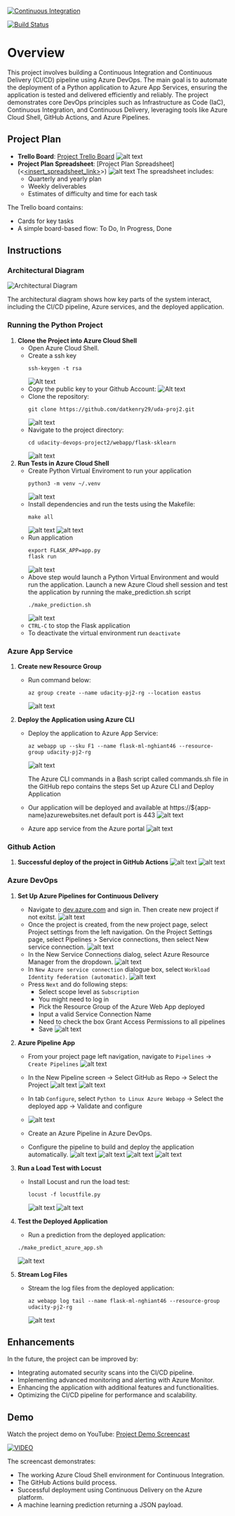 [![Continuous Integration](https://github.com/aiy6u/udacity-devops-project2/actions/workflows/main.yaml/badge.svg)](https://github.com/aiy6u/udacity-devops-project2/actions/workflows/main.yaml)

[![Build Status](https://dev.azure.com/rogzitiger/udacity-prj2/_apis/build/status%2Faiy6u.udacity-devops-project2?branchName=main)](https://dev.azure.com/rogzitiger/udacity-prj2/_build/latest?definitionId=1&branchName=main)

# Overview

This project involves building a Continuous Integration and Continuous Delivery (CI/CD) pipeline using Azure DevOps. The main goal is to automate the deployment of a Python application to Azure App Services, ensuring the application is tested and delivered efficiently and reliably. The project demonstrates core DevOps principles such as Infrastructure as Code (IaC), Continuous Integration, and Continuous Delivery, leveraging tools like Azure Cloud Shell, GitHub Actions, and Azure Pipelines.

## Project Plan

- **Trello Board**: [Project Trello Board](https://trello.com/b/8pjBzyIy/flash-ml-services)
  ![alt text](image-2.png)
- **Project Plan Spreadsheet**: [Project Plan Spreadsheet](<[<insert_spreadsheet_link>](https://docs.google.com/spreadsheets/d/10zMBO-x67xXOp5N98M_k8uJPoaU8olRDhMRQxe36eSA/edit?usp=sharing)>)
  ![alt text](image-1.png)
  The spreadsheet includes:
  - Quarterly and yearly plan
  - Weekly deliverables
  - Estimates of difficulty and time for each task

The Trello board contains:

- Cards for key tasks
- A simple board-based flow: To Do, In Progress, Done

## Instructions

### Architectural Diagram

![Architectural Diagram](UdaPrj2.png)

The architectural diagram shows how key parts of the system interact, including the CI/CD pipeline, Azure services, and the deployed application.

### Running the Python Project

1. **Clone the Project into Azure Cloud Shell**
   - Open Azure Cloud Shell.
   - Create a ssh key
     ```
     ssh-keygen -t rsa
     ```
     ![Alt text](images/image.png)
   - Copy the public key to your Github Account:
     ![Alt text](image.png)
   - Clone the repository:
     ```
     git clone https://github.com/datkenry29/uda-proj2.git
     ```
     ![alt text](images/clone-repo.png)
   - Navigate to the project directory:
     ```
     cd udacity-devops-project2/webapp/flask-sklearn
     ```
     ![alt text](images/repo_detail.png)
2. **Run Tests in Azure Cloud Shell**
   - Create Python Virtual Enviroment to run your application
     ```
     python3 -m venv ~/.venv
     ```
     ![alt text](images/env.png)
   - Install dependencies and run the tests using the Makefile:
     ```
     make all
     ```
     ![alt text](images/makeall_1.png)
     ![alt text](images/makeall_2.png)
   - Run application
     ```
     export FLASK_APP=app.py
     flask run
     ```
     ![alt text](images/flask_run.png)
   - Above step would launch a Python Virtual Environment and would run the application. Launch a new Azure Cloud shell session and test the application by running the make_prediction.sh script
     ```
     ./make_prediction.sh
     ```
     ![alt text](imgs/image-8.png)
   - `CTRL-C` to stop the Flask application
   - To deactivate the virtual environment run `deactivate`

### Azure App Service

1. **Create new Resource Group**
   - Run command below:
     ```
     az group create --name udacity-pj2-rg --location eastus
     ```
     ![alt text](imgs/image-11.png)
2. **Deploy the Application using Azure CLI**

   - Deploy the application to Azure App Service:

     ```
     az webapp up --sku F1 --name flask-ml-nghiant46 --resource-group udacity-pj2-rg
     ```

     ![alt text](imgs/image-12.png)

     The Azure CLI commands in a Bash script called commands.sh file in the GitHub repo contains the steps Set up Azure CLI and Deploy Application

   - Our application will be deployed and available at https://${app-name}azurewebsites.net default port is 443
     ![alt text](imgs/image-13.png)
   - Azure app service from the Azure portal
     ![alt text](imgs/image-14.png)

### Github Action

1. **Successful deploy of the project in GitHub Actions**
   ![alt text](imgs/image-17.png)
   ![alt text](imgs/image-16.png)

### Azure DevOps

1. **Set Up Azure Pipelines for Continuous Delivery**
   - Navigate to [dev.azure.com](dev.azure.com) and sign in. Then create new project if not exitst.
     ![alt text](imgs/image-18.png)
   - Once the project is created, from the new project page, select Project settings from the left navigation. On the Project Settings page, select Pipelines > Service connections, then select New service connection.
     ![alt text](imgs/image-19.png)
   - In the New Service Connections dialog, select Azure Resource Manager from the dropdown.
     ![alt text](imgs/image-20.png)
   - In `New Azure service connection` dialogue box, select `Workload Identity federation (automatic)`.
     ![alt text](imgs/image-21.png)
   - Press `Next` and do following steps:
     - Select scope level as `Subscription`
     - You might need to log in
     - Pick the Resource Group of the Azure Web App deployed
     - Input a valid Service Connection Name
     - Need to check the box Grant Access Permissions to all pipelines
     - Save
       ![alt text](imgs/image-22.png)
2. **Azure Pipeline App**

   - From your project page left navigation, navigate to `Pipelines` -> `Create Pipelines`
     ![alt text](imgs/image-23.png)
   - In the New Pipeline screen -> Select GitHub as Repo -> Select the Project
     ![alt text](imgs/image-24.png)
     ![alt text](imgs/image-25.png)
   - In tab `Configure`, select `Python to Linux Azure Webapp` -> Select the deployed app -> Validate and configure
   - ![alt text](imgs/image-27.png)

   - Create an Azure Pipeline in Azure DevOps.
   - Configure the pipeline to build and deploy the application automatically.
     ![alt text](imgs/image-29.png)
     ![alt text](imgs/image-30.png)
     ![alt text](imgs/image-31.png)
     ![alt text](image.png)

3. **Run a Load Test with Locust**

   - Install Locust and run the load test:
     ```
     locust -f locustfile.py
     ```
     ![alt text](imgs/image-32.png)
     ![alt text](imgs/image-33.png)

4. **Test the Deployed Application**

   - Run a prediction from the deployed application:

   ```
   ./make_predict_azure_app.sh
   ```

   ![alt text](imgs/image-35.png)

5. **Stream Log Files**
   - Stream the log files from the deployed application:
     ```
     az webapp log tail --name flask-ml-nghiant46 --resource-group udacity-pj2-rg
     ```
     ![alt text](imgs/image-36.png)

## Enhancements

In the future, the project can be improved by:

- Integrating automated security scans into the CI/CD pipeline.
- Implementing advanced monitoring and alerting with Azure Monitor.
- Enhancing the application with additional features and functionalities.
- Optimizing the CI/CD pipeline for performance and scalability.

## Demo

Watch the project demo on YouTube: [Project Demo Screencast](https://youtu.be/RRiSDREKKq4)

[![VIDEO](https://img.youtube.com/vi/RRiSDREKKq4/0.jpg)](https://www.youtube.com/watch?v=RRiSDREKKq4)

The screencast demonstrates:

- The working Azure Cloud Shell environment for Continuous Integration.
- The GitHub Actions build process.
- Successful deployment using Continuous Delivery on the Azure platform.
- A machine learning prediction returning a JSON payload.
